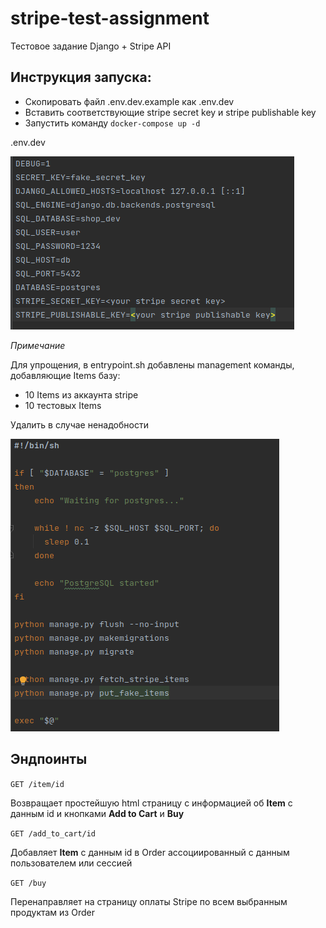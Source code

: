 # stripe-test-assignment

Тестовое задание Django + Stripe API

## Инструкция запуска:

* Скопировать файл .env.dev.example как .env.dev
* Вставить соответствующие stripe secret key и stripe publishable key
* Запустить команду ```docker-compose up -d```

.env.dev

![Переменные окружения](screenshots/env_dev_example.png)

*Примечание*

Для упрощения, в entrypoint.sh добавлены management команды, добавляющие Items базу:
* 10 Items из аккаунта stripe
* 10 тестовых Items

Удалить в случае ненадобности

![Entrypoint](screenshots/entrypoint.png)

## Эндпоинты

```GET /item/id```

Возвращает простейшую html страницу с информацией об **Item** с данным id и кнопками **Add to Cart** и **Buy**


```GET /add_to_cart/id```

Добавляет **Item** c данным id в Order ассоциированный с данным пользователем или сессией

```GET /buy```

Перенаправляет на страницу оплаты Stripe по всем выбранным продуктам из Order  





